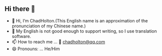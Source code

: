 ## Hi there 👋
- 👋 Hi, I’m ChadHolton.(This English name is an approximation of the pronunciation of my Chinese name.)
- 🤔 My English is not good enough to support writing, so I use translation software.
- 📫 How to reach me ... 📧 chadholton@qq.com
- 😄 Pronouns: ... He/Him
<!--
**phychi/phychi** is a ✨ _special_ ✨ repository because its `README.md` (this file) appears on your GitHub profile.

Here are some ideas to get you started:

- 🔭 I’m currently working on ...
- 🌱 I’m currently learning ...
- 👯 I’m looking to collaborate on ...
- 🤔 I’m looking for help with ...
- 💬 Ask me about ...
- 📫 How to reach me: ...
- 😄 Pronouns: ...
- ⚡ Fun fact: ...
-->
